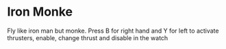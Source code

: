 # Iron Monke

Fly like iron man but monke.
Press B for right hand and Y for left to activate thrusters, enable, change thrust and disable in the watch
